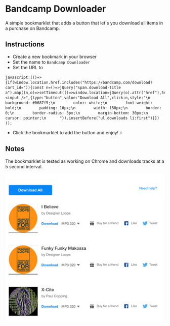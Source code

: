 # Bandcamp Downloader

A simple bookmarklet that adds a button that let's you download all items in a purchase on Bandcamp.

## Instructions

- Create a new bookmark in your browser
- Set the name to `Bandcamp Downloader`
- Set the URL to

```
javascript:(()=>{if(window.location.href.includes("https://bandcamp.com/download?cart_id=")){const n=()=>jQuery("span.download-title a").map((n,o)=>setTimeout(()=>window.location=jQuery(o).attr("href"),5e3*n));jQuery("<input />",{type:"button",value:"Download All",click:n,style:"\n        background: #0687f5;\n        color: white;\n        font-weight: bold;\n        padding: 10px;\n        width: 150px;\n        border: 0;\n        border-radius: 3px;\n        margin-bottom: 30px;\n        cursor: pointer;\n      "}).insertBefore("ul.downloads li:first")}})();
```
- Click the bookmarklet to add the button and enjoy! 🎶

## Notes

The bookmarklet is tested as working on Chrome and downloads tracks at a 5 second interval.

![Screenshot of Bandcamp Downloader](image.png)
